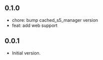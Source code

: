 ## 0.1.0

- chore: bump cached_s5_manager version
- feat: add web support

## 0.0.1

- Initial version.
